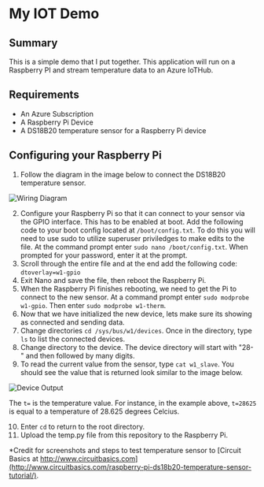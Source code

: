 # My IOT Demo

## Summary
This is a simple demo that I put together. This application will run on a Raspberry PI and stream temperature data to an Azure IoTHub.

## Requirements

* An Azure Subscription
* A Raspberry Pi Device
* A DS18B20 temperature sensor for a Raspberry Pi device

## Configuring your Raspberry Pi

1. Follow the diagram in the image below to connect the DS18B20 temperature sensor.

![Wiring Diagram](http://www.circuitbasics.com/wp-content/uploads/2016/03/Raspberry-Pi-DS18B20-1024x450.png)

2. Configure your Raspberry Pi so that it can connect to your sensor via the GPIO interface. This has to be enabled at boot. Add the following code to your boot config located at `/boot/config.txt`. To do this you will need to use sudo to utilize superuser priviledges to make edits to the file. At the command prompt enter `sudo nano /boot/config.txt`. When prompted for your password, enter it at the prompt.
3. Scroll through the entire file and at the end add the following code: `dtoverlay=w1-gpio`
4. Exit Nano and save the file, then reboot the Raspberry Pi.
5. When the Raspberry Pi finishes rebooting, we need to get the Pi to connect to the new sensor. At a command prompt enter `sudo modprobe w1-gpio`. Then enter `sudo modprobe w1-therm`.
6. Now that we have initialized the new device, lets make sure its showing as connected and sending data.
7. Change directories `cd /sys/bus/w1/devices`. Once in the directory, type `ls` to list the connected devices.
8. Change directory to the device. The device directory will start with "28-" and then followed by many digits.
9. To read the current value from the sensor, type `cat w1_slave`. You should see the value that is returned look similar to the image below. 

![Device Output](http://www.circuitbasics.com/wp-content/uploads/2016/03/Raspberry-Pi-DS18B20-Temperature-Sensor-Tutorial-DS18B20-Raw-Output.png)

The `t=` is the temperature value. For instance, in the example above, `t=28625` is equal to a temperature of 28.625 degrees Celcius.

10. Enter `cd` to return to the root directory.
11. Upload the temp.py file from this repository to the Raspberry Pi.

*Credit for screenshots and steps to test temperature sensor to [Circuit Basics at http://www.circuitbasics.com](http://www.circuitbasics.com/raspberry-pi-ds18b20-temperature-sensor-tutorial/).